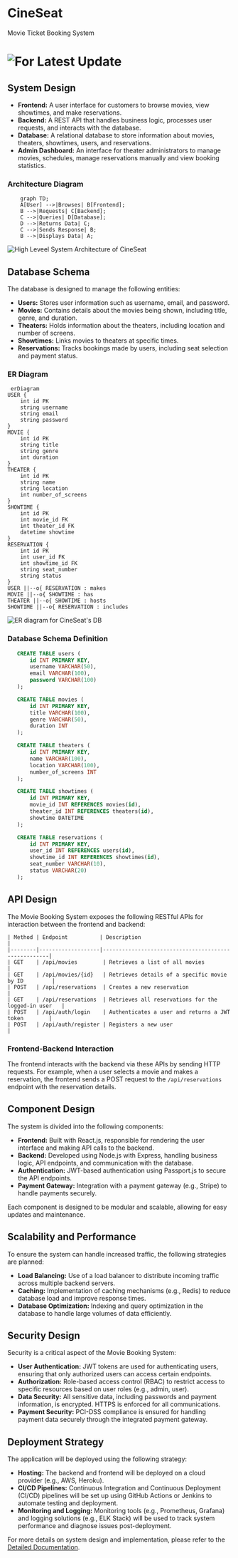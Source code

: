 # CineSeat
Movie Ticket Booking System

# ![For Latest Update](https://www.github.com/sakshamhooda/CineSeat)

## System Design

 - **Frontend:** A user interface for customers to browse movies, view showtimes, and make reservations.
 - **Backend:** A REST API that handles business logic, processes user requests, and interacts with the database.
 - **Database:** A relational database to store information about movies, theaters, showtimes, users, and reservations.
 - **Admin Dashboard:** An interface for theater administrators to manage movies, schedules, manage reservations manually and view booking statistics.

### Architecture Diagram

```mermaid
    graph TD;
    A[User] -->|Browses| B[Frontend];
    B -->|Requests| C[Backend];
    C -->|Queries| D[Database];
    D -->|Returns Data| C;
    C -->|Sends Response| B;
    B -->|Displays Data| A;
```

![High Leveel System Architecture of CineSeat](images/CineSeat_SystemArchitecture-2024-08-31-130640.png)

## Database Schema

The database is designed to manage the following entities:

- **Users:** Stores user information such as username, email, and password.
- **Movies:** Contains details about the movies being shown, including title, genre, and duration.
- **Theaters:** Holds information about the theaters, including location and number of screens.
- **Showtimes:** Links movies to theaters at specific times.
- **Reservations:** Tracks bookings made by users, including seat selection and payment status.

### ER Diagram

```mermaid
 erDiagram
USER {
    int id PK
    string username
    string email
    string password
}
MOVIE {
    int id PK
    string title
    string genre
    int duration
}
THEATER {
    int id PK
    string name
    string location
    int number_of_screens
}
SHOWTIME {
    int id PK
    int movie_id FK
    int theater_id FK
    datetime showtime
}
RESERVATION {
    int id PK
    int user_id FK
    int showtime_id FK
    string seat_number
    string status
}
USER ||--o{ RESERVATION : makes
MOVIE ||--o{ SHOWTIME : has
THEATER ||--o{ SHOWTIME : hosts
SHOWTIME ||--o{ RESERVATION : includes           
 ```
        
    
![ER diagram for CineSeat's DB](images/CineSeat_DB-ER_diagram-2024-08-31-131511.png)

### Database Schema Definition

 ```sql
    CREATE TABLE users (
        id INT PRIMARY KEY,
        username VARCHAR(50),
        email VARCHAR(100),
        password VARCHAR(100)
    );

    CREATE TABLE movies (
        id INT PRIMARY KEY,
        title VARCHAR(100),
        genre VARCHAR(50),
        duration INT
    );

    CREATE TABLE theaters (
        id INT PRIMARY KEY,
        name VARCHAR(100),
        location VARCHAR(100),
        number_of_screens INT
    );

    CREATE TABLE showtimes (
        id INT PRIMARY KEY,
        movie_id INT REFERENCES movies(id),
        theater_id INT REFERENCES theaters(id),
        showtime DATETIME
    );

    CREATE TABLE reservations (
        id INT PRIMARY KEY,
        user_id INT REFERENCES users(id),
        showtime_id INT REFERENCES showtimes(id),
        seat_number VARCHAR(10),
        status VARCHAR(20)
    );
```       

## API Design

The Movie Booking System exposes the following RESTful APIs for interaction between the frontend and backend:

    | Method | Endpoint          | Description                                         |
    |--------|-------------------|-----------------------------------------------------|
    | GET    | /api/movies        | Retrieves a list of all movies                      |
    | GET    | /api/movies/{id}   | Retrieves details of a specific movie by ID         |
    | POST   | /api/reservations  | Creates a new reservation                           |
    | GET    | /api/reservations  | Retrieves all reservations for the logged-in user   |
    | POST   | /api/auth/login    | Authenticates a user and returns a JWT token        |
    | POST   | /api/auth/register | Registers a new user                                |

### Frontend-Backend Interaction

The frontend interacts with the backend via these APIs by sending HTTP requests. For example, when a user selects a movie and makes a reservation, the frontend sends a POST request to the `/api/reservations` endpoint with the reservation details.

## Component Design

The system is divided into the following components:

- **Frontend:** Built with React.js, responsible for rendering the user interface and making API calls to the backend.
- **Backend:** Developed using Node.js with Express, handling business logic, API endpoints, and communication with the database.
- **Authentication:** JWT-based authentication using Passport.js to secure the API endpoints.
- **Payment Gateway:** Integration with a payment gateway (e.g., Stripe) to handle payments securely.

Each component is designed to be modular and scalable, allowing for easy updates and maintenance.

## Scalability and Performance

To ensure the system can handle increased traffic, the following strategies are planned:

- **Load Balancing:** Use of a load balancer to distribute incoming traffic across multiple backend servers.
- **Caching:** Implementation of caching mechanisms (e.g., Redis) to reduce database load and improve response times.
- **Database Optimization:** Indexing and query optimization in the database to handle large volumes of data efficiently.

## Security Design

Security is a critical aspect of the Movie Booking System:

- **User Authentication:** JWT tokens are used for authenticating users, ensuring that only authorized users can access certain endpoints.
- **Authorization:** Role-based access control (RBAC) to restrict access to specific resources based on user roles (e.g., admin, user).
- **Data Security:** All sensitive data, including passwords and payment information, is encrypted. HTTPS is enforced for all communications.
- **Payment Security:** PCI-DSS compliance is ensured for handling payment data securely through the integrated payment gateway.

## Deployment Strategy

The application will be deployed using the following strategy:

- **Hosting:** The backend and frontend will be deployed on a cloud provider (e.g., AWS, Heroku).
- **CI/CD Pipelines:** Continuous Integration and Continuous Deployment (CI/CD) pipelines will be set up using GitHub Actions or Jenkins to automate testing and deployment.
- **Monitoring and Logging:** Monitoring tools (e.g., Prometheus, Grafana) and logging solutions (e.g., ELK Stack) will be used to track system performance and diagnose issues post-deployment.




For more details on system design and implementation, please refer to the [Detailed Documentation](docs/detailed_documentation.md).
